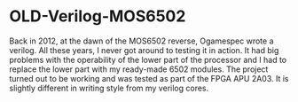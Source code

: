 # OLD-Verilog-MOS6502

Back in 2012, at the dawn of the MOS6502 reverse, Ogamespec wrote a verilog. 
All these years, I never got around to testing it in action. 
It had big problems with the operability of the lower part of the processor 
and I had to replace the lower part with my ready-made 6502 modules. 
The project turned out to be working and was tested as part of the FPGA APU 2A03. 
It is slightly different in writing style from my verilog cores.
